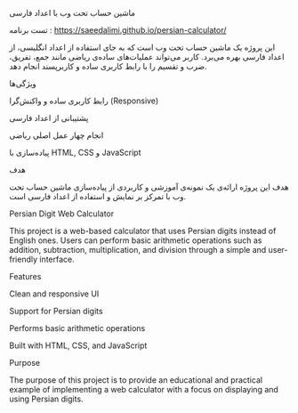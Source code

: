ماشین حساب تحت وب با اعداد فارسی

تست برنامه : https://saeedalimi.github.io/persian-calculator/

این پروژه یک ماشین حساب تحت وب است که به جای استفاده از اعداد انگلیسی، از اعداد فارسی بهره می‌برد.
کاربر می‌تواند عملیات‌های ساده‌ی ریاضی مانند جمع، تفریق، ضرب و تقسیم را با رابط کاربری ساده و کاربرپسند انجام دهد.

ویژگی‌ها

رابط کاربری ساده و واکنش‌گرا (Responsive)

پشتیبانی از اعداد فارسی

انجام چهار عمل اصلی ریاضی

پیاده‌سازی با HTML, CSS و JavaScript

هدف

هدف این پروژه ارائه‌ی یک نمونه‌ی آموزشی و کاربردی از پیاده‌سازی ماشین حساب تحت وب با تمرکز بر نمایش و استفاده از اعداد فارسی است.

Persian Digit Web Calculator

This project is a web-based calculator that uses Persian digits instead of English ones.
Users can perform basic arithmetic operations such as addition, subtraction, multiplication, and division through a simple and user-friendly interface.

Features

Clean and responsive UI

Support for Persian digits

Performs basic arithmetic operations

Built with HTML, CSS, and JavaScript

Purpose

The purpose of this project is to provide an educational and practical example of implementing a web calculator with a focus on displaying and using Persian digits.
